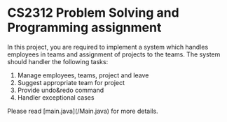 # CS2312 Problem Solving and Programming assignment
In this project, you are required to implement a system which handles employees in teams and assignment of projects to the teams.
The system should handler the following tasks:
<ol>
<li>Manage employees, teams, project and leave</li>
<li>Suggest appropriate team for project</li>
<li>Provide undo&redo command</li>
<li>Handler exceptional cases</li>
</ol>
Please read [main.java](/Main.java) for more details.
